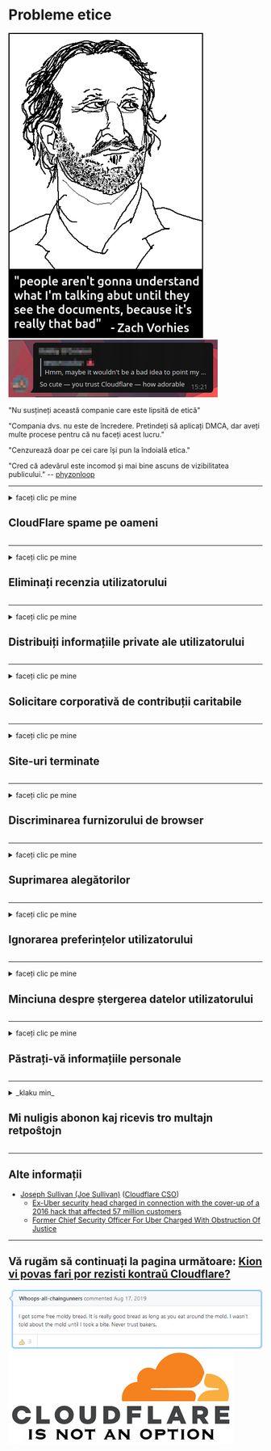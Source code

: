 # Probleme etice

![](../image/itsreallythatbad.jpg)
![](../image/telegram/c81238387627b4bfd3dcd60f56d41626.jpg)

"Nu susțineți această companie care este lipsită de etică"

"Compania dvs. nu este de încredere. Pretindeți să aplicați DMCA, dar aveți multe procese pentru că nu faceți acest lucru."

"Cenzurează doar pe cei care își pun la îndoială etica."

"Cred că adevărul este incomod și mai bine ascuns de vizibilitatea publicului."  -- [phyzonloop](https://twitter.com/phyzonloop)


---


<details>
<summary>faceți clic pe mine

## CloudFlare spame pe oameni
</summary>


Cloudflare trimite e-mailuri spam către utilizatori care nu sunt Cloudflare.

- Trimiteți e-mailuri numai abonaților care au înscris
- Când utilizatorul spune „opriți”, opriți trimiterea de e-mailuri

Este atat de simplu. Dar Cloudflare nu-i pasă.
Cloudflare a spus că folosirea serviciului lor poate opri toți spammerii sau atacatorii.
Cum putem opri Cloudflare fără a activa Cloudflare?


| 🖼 | 🖼 |
| --- | --- |
| ![](../image/cfspam01.jpg) | ![](../image/cfspam03.jpg) |
| ![](../image/cfspam02.jpg) | ![](../image/cfspambrittany.jpg)<br>![](../image/cfspamtwtr.jpg) |

</details>

---

<details>
<summary>faceți clic pe mine

## Eliminați recenzia utilizatorului
</summary>


Cloudflare cenzurează recenziile negative.
Dacă postezi text anti-Cloudflare pe Twitter, ai șansa să primești un răspuns de la angajatul Cloudflare cu mesajul „Nu, nu este”.
Dacă postați o recenzie negativă pe orice site de recenzii, ei vor încerca să o cenzureze.


| 🖼 | 🖼 |
| --- | --- |
| ![](../image/cfcenrev_01.jpg)<br>![](../image/cfcenrev_02.jpg) | ![](../image/cfcenrev_03.jpg) |

</details>

---

<details>
<summary>faceți clic pe mine

## Distribuiți informațiile private ale utilizatorului
</summary>


Cloudflare are o problemă masivă de hărțuire.
Cloudflare împărtășește informații personale ale celor care se plâng de site-urile găzduite.
Uneori vă cer să furnizați adevăratul dvs. act de identitate.
Dacă nu vrei să fii hărțuit, agresat, lovit sau ucis, mai bine stai departe de site-urile Cloudflared.


| 🖼 | 🖼 |
| --- | --- |
| ![](../image/cfdox_what.jpg) | ![](../image/cfdox_swat.jpg) |
| ![](../image/cfdox_kill.jpg) | ![](../image/cfdox_threat.jpg) |
| ![](../image/cfdox_dox.jpg) | ![](../image/cfdox_ex1.jpg)<br>![](../image/cfdox_ex2.jpg) |

</details>

---

<details>
<summary>faceți clic pe mine

## Solicitare corporativă de contribuții caritabile
</summary>


CloudFlare solicită contribuții caritabile.
Este destul de îngrozitor faptul că o corporație americană ar cere caritate alături de organizații non-profit care au motive întemeiate.
Dacă vă place să blocați oamenii sau să pierdeți timpul altor persoane, vă recomandăm să comandați niște pizza pentru angajații Cloudflare.


![](../image/cfdonate.jpg)

</details>

---

<details>
<summary>faceți clic pe mine

## Site-uri terminate
</summary>


Ce veți face dacă site-ul dvs. va ceda brusc?
Există rapoarte că Cloudflare șterge configurația utilizatorului sau oprește serviciul fără niciun avertisment, în tăcere.
Vă sugerăm să găsiți un furnizor mai bun.

![](../image/cftmnt.jpg)

</details>

---

<details>
<summary>faceți clic pe mine

## Discriminarea furnizorului de browser
</summary>


CloudFlare oferă tratament preferențial celor care utilizează Firefox, oferind în același timp un tratament ostil utilizatorilor non-Tor-Browser peste Tor.
Utilizatorii Tor care refuză pe bună dreptate să execute javascript non-liber primesc, de asemenea, un tratament ostil.
Această inegalitate de acces este un abuz de neutralitate a rețelei și un abuz de putere.

![](../image/browdifftbcx.gif)

- Stânga: Browser Tor, Dreapta: Chrome. Aceeași adresă IP.

![](../image/browserdiff.jpg)

- Stânga: Javascript Tor Browser dezactivat, Cookie activat
- Dreapta: Chrome Javascript activat, Cookie dezactivat

![](../image/cfsiryoublocked.jpg)

- QuteBrowser (browser minor) fără Tor (Clearnet IP)

![](../image/lynx_cloudflare.gif)

- Lynx


| ***Browser*** | ***Tratament de acces*** |
| --- | --- |
| Tor Browser (Javascript activat) | acces permis |
| Firefox (Javascript activat) | acces degradat |
| Chromium (Javascript activat) | acces degradat |
| Chromium or Firefox (Javascript dezactivat) | acces interzis |
| Chromium or Firefox (Cookie dezactivat) | acces interzis |
| QuteBrowser | acces interzis |
| lynx | acces interzis |
| w3m | acces interzis |
| wget | acces interzis |


De ce nu folosiți butonul audio pentru a rezolva provocarea ușoară?

Da, există un buton audio, dar întotdeauna nu funcționează peste Tor.
Veți primi acest mesaj când faceți clic pe el:

```
Încercați mai târziu
Este posibil ca computerul sau rețeaua dvs. să trimită interogări automate.
Pentru a ne proteja utilizatorii, nu putem procesa solicitarea dvs. chiar acum.
Pentru mai multe detalii vizitați pagina noastră de ajutor
```

</details>

---

<details>
<summary>faceți clic pe mine

## Suprimarea alegătorilor
</summary>


Alegătorii din statele SUA se înregistrează pentru a vota în cele din urmă prin intermediul site-ului web al secretarului de stat din statul de reședință.
Secretarele de stat controlate de republicani se angajează în suprimarea alegătorilor prin reprezentarea site-ului web al secretarului de stat prin Cloudflare.
Tratamentul ostil al Cloudflare față de utilizatorii Tor, poziția sa MITM ca punct centralizat de supraveghere globală și rolul său dăunător, în general, face ca viitorii alegători să fie reticenți să se înregistreze.
Liberalii, în special, tind să îmbrățișeze intimitatea.
Formularele de înregistrare a alegătorilor colectează informații sensibile despre înclinația politică a alegătorului, adresa fizică personală, numărul de securitate socială și data nașterii.
Majoritatea statelor fac publice doar un subset al acelor informații, dar Cloudflare vede toate aceste informații atunci când cineva se înregistrează pentru a vota.

Rețineți că înregistrarea pe hârtie nu ocolește Cloudflare, deoarece lucrătorii personalului secretarului de stat pentru introducerea datelor vor folosi probabil site-ul web Cloudflare pentru a introduce datele.

| 🖼 | 🖼 |
| --- | --- |
| ![](../image/cfvotm_01.jpg) | ![](../image/cfvotm_02.jpg) |

- Change.org este un site celebru pentru adunarea voturilor și acțiunea.
“oamenii de pretutindeni încep campanii, mobilizează susținători și lucrează cu factorii de decizie pentru a genera soluții.”
Din păcate, mulți oameni nu pot vizualiza change.org deloc datorită filtrului agresiv al Cloudflare.
Li se blochează semnarea petiției, excludându-i astfel de la un proces democratic.
Utilizarea altei platforme non-cloudflared, cum ar fi OpenPetition, ajută la remedierea problemei.

| 🖼 | 🖼 |
| --- | --- |
| ![](../image/changeorgasn.jpg) | ![](../image/changeorgtor.jpg) |

- „Proiectul Athenian” al Cloudflare oferă protecție gratuită la nivel de întreprindere pentru site-urile electorale de stat și locale.
Ei au spus că „electorii lor pot accesa informațiile electorale și înregistrarea alegătorilor”, dar aceasta este o minciună, deoarece mulți oameni nu pot naviga deloc pe site.

</details>

---

<details>
<summary>faceți clic pe mine

## Ignorarea preferințelor utilizatorului
</summary>


Dacă renunțați la ceva, vă așteptați să nu primiți niciun e-mail despre asta.
Cloudflare ignoră preferințele utilizatorului și partajează datele cu corporații terțe fără acordul clientului.
Dacă folosești planul lor gratuit, uneori îți trimit un e-mail cerându-ți să cumperi abonament lunar.

![](../image/cfviopl_tp.jpg)

</details>

---

<details>
<summary>faceți clic pe mine

## Minciuna despre ștergerea datelor utilizatorului
</summary>


Conform blogului acestui client ex-cloudflare, Cloudflare minte despre ștergerea conturilor.
În zilele noastre, multe companii vă păstrează datele după ce v-ați închis sau ați eliminat contul.
Majoritatea companiilor bune menționează acest lucru în politica de confidențialitate.
Cloudflare? Nu.

```
2019-08-05 CloudFlare mi-a trimis confirmarea că mi-au eliminat contul.
2019-10-02 Am primit un e-mail de la CloudFlare „pentru că sunt client”
```

Cloudflare nu știa despre cuvântul „elimina”.
Dacă este eliminat cu adevărat, de ce acest fost client a primit un e-mail?
El a menționat, de asemenea, că politica de confidențialitate Cloudflare nu menționează acest lucru.

```
Noua lor politică de confidențialitate nu menționează păstrarea datelor timp de un an.
```

![](../image/cfviopl_notdel.jpg)

Cum poți avea încredere în Cloudflare dacă politica lor de confidențialitate este o MINCIUNĂ?

- [A trecut peste un an de când mi-am anulat contul Cloudflare](https://shkspr.mobi/blog/2020/09/dont-trust-cloudflare-with-your-personal-data/)

</details>

---

<details>
<summary>faceți clic pe mine

## Păstrați-vă informațiile personale
</summary>


Ștergerea contului Cloudflare este dificilă.

```
Trimiteți un bilet de asistență utilizând categoria „Cont”,
și solicitați ștergerea contului în corpul mesajului.
Nu trebuie să aveți domenii sau carduri de credit atașate la contul dvs. înainte de a solicita ștergerea.
```

Veți primi acest e-mail de confirmare.

![](../image/cf_deleteandkeep.jpg)

„Am început să procesăm solicitarea dvs. de ștergere”, dar „Vom continua să stocăm informațiile dvs. personale”.

Poți „avea încredere” în asta?


- Cum să vă anulați contul Cloudflare

1. Conectați-vă la tabloul de bord Cloudflare.
2. Ștergeți toate zonele (domeniile) din tabloul de bord.
3. Faceți clic pe linkul de asistență.
4. Trimite un bilet nou. Spuneți-le că doriți să vă închideți contul.
5. Așteptați câteva zile.
6. Personalul Cloudflare vă va cere confirmarea și motivul pentru care ați decis să părăsiți Cloudflare.
7. Trimiteți din nou un răspuns.
8. Așteptați câteva zile.
9. Veți primi un mesaj: V-am șters contul cu succes


</details>

---

<details>
<summary>_klaku min_

## Mi nuligis abonon kaj ricevis tro multajn retpoŝtojn
</summary>


La uzanto nuligis sian 'Cloudflare stream' abonon kaj li ricevas retpoŝtajn memorigilojn ĉiutage por rememorigi lin pri nuligita abono.
Ne estas malaprobita butono. Kiel vi ĉesas ĉi tiun frenezon?

![](../image/barrageemailcancelsubscription.jpg)

Cloudflare diris al ĉi tiu uzanto kontakti subtenteamo kaj peti ĉiujn viajn enhavojn forigi.

- [t](https://web.archive.org/web/20210412165334/https://twitter.com/JohnHaldson/status/1381651569247088650)

</details>

---

## Alte informații

- [Joseph Sullivan (Joe Sullivan)](../cloudflare_inc/cloudflare_members.md) ([Cloudflare CSO](https://twitter.com/eastdakota/status/1296522269313785862))
  - [Ex-Uber security head charged in connection with the cover-up of a 2016 hack that affected 57 million customers](https://www.businessinsider.com/uber-data-hack-security-head-joe-sullivan-charged-cover-up-2020-8)
  - [Former Chief Security Officer For Uber Charged With Obstruction Of Justice](https://www.justice.gov/usao-ndca/pr/former-chief-security-officer-uber-charged-obstruction-justice)


---


## Vă rugăm să continuați la pagina următoare:   [Kion vi povas fari por rezisti kontraŭ Cloudflare?](ro.action.md)

![](../image/freemoldybread.jpg)
![](../image/cfisnotanoption.jpg)
